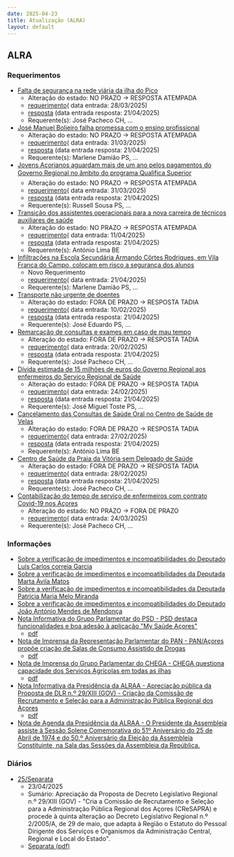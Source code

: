 ```yaml
---
date: 2025-04-23
title: Atualização (ALRA)
layout: default
---
```

## ALRA

### Requerimentos

* [Falta de segurança na rede viária da ilha do Pico](http://base.alra.pt:82/4DACTION/w_pesquisa_registo/4/8775)
  * Alteração do estado: NO PRAZO → RESPOSTA ATEMPADA
  * [requerimento](http://base.alra.pt:82/Doc_Req/XIIIreque318.pdf)( data entrada: 28/03/2025)
  * [resposta](http://base.alra.pt:82/Doc_Req/XIIIrequeresp318.pdf) (data entrada resposta: 21/04/2025)
  * Requerente(s): José Pacheco CH, ...
* [José Manuel Bolieiro falha promessa com o ensino profissional](http://base.alra.pt:82/4DACTION/w_pesquisa_registo/4/8776)
  * Alteração do estado: NO PRAZO → RESPOSTA ATEMPADA
  * [requerimento](http://base.alra.pt:82/Doc_Req/XIIIreque319.pdf)( data entrada: 31/03/2025)
  * [resposta](http://base.alra.pt:82/Doc_Req/XIIIrequeresp319.pdf) (data entrada resposta: 21/04/2025)
  * Requerente(s): Marlene Damião PS, ...
* [Jovens Açorianos aguardam mais de um ano pelos pagamentos do Governo Regional no âmbito do programa Qualifica Superior](http://base.alra.pt:82/4DACTION/w_pesquisa_registo/4/8778)
  * Alteração do estado: NO PRAZO → RESPOSTA ATEMPADA
  * [requerimento](http://base.alra.pt:82/Doc_Req/XIIIreque321.pdf)( data entrada: 31/03/2025)
  * [resposta](http://base.alra.pt:82/Doc_Req/XIIIrequeresp321.pdf) (data entrada resposta: 21/04/2025)
  * Requerente(s): Russell Sousa PS, ...
* [Transição dos assistentes operacionais para a nova carreira de técnicos auxiliares de saúde](http://base.alra.pt:82/4DACTION/w_pesquisa_registo/4/8791)
  * Alteração do estado: NO PRAZO → RESPOSTA ATEMPADA
  * [requerimento](http://base.alra.pt:82/Doc_Req/XIIIreque329.pdf)( data entrada: 11/04/2025)
  * [resposta](http://base.alra.pt:82/Doc_Req/XIIIrequeresp329.pdf) (data entrada resposta: 21/04/2025)
  * Requerente(s): António Lima BE
* [Infiltrações na Escola Secundária Armando Côrtes Rodrigues, em Vila Franca do Campo, colocam em risco a segurança dos alunos](http://base.alra.pt:82/4DACTION/w_pesquisa_registo/4/8802)
  * Novo Requerimento
  * [requerimento](http://base.alra.pt:82/Doc_Req/XIIIreque335.pdf)( data entrada: 21/04/2025)
  * Requerente(s): Marlene Damião PS, ...
* [Transporte não urgente de doentes](http://base.alra.pt:82/4DACTION/w_pesquisa_registo/4/8699)
  * Alteração do estado: FORA DE PRAZO → RESPOSTA TADIA
  * [requerimento](http://base.alra.pt:82/Doc_Req/XIIIreque271.pdf)( data entrada: 10/02/2025)
  * [resposta](http://base.alra.pt:82/Doc_Req/XIIIrequeresp271.pdf) (data entrada resposta: 21/04/2025)
  * Requerente(s): José Eduardo PS, ...
* [Remarcação de consultas e exames em caso de mau tempo](http://base.alra.pt:82/4DACTION/w_pesquisa_registo/4/8722)
  * Alteração do estado: FORA DE PRAZO → RESPOSTA TADIA
  * [requerimento](http://base.alra.pt:82/Doc_Req/XIIIreque287.pdf)( data entrada: 20/02/2025)
  * [resposta](http://base.alra.pt:82/Doc_Req/XIIIrequeresp287.pdf) (data entrada resposta: 21/04/2025)
  * Requerente(s): José Pacheco CH, ...
* [Dívida estimada de 15 milhões de euros do Governo Regional aos enfermeiros do Serviço Regional de Saúde](http://base.alra.pt:82/4DACTION/w_pesquisa_registo/4/8728)
  * Alteração do estado: FORA DE PRAZO → RESPOSTA TADIA
  * [requerimento](http://base.alra.pt:82/Doc_Req/XIIIreque291.pdf)( data entrada: 24/02/2025)
  * [resposta](http://base.alra.pt:82/Doc_Req/XIIIrequeresp291.pdf) (data entrada resposta: 21/04/2025)
  * Requerente(s): José Miguel Toste PS, ...
* [Cancelamento das Consultas de Saúde Oral no Centro de Saúde de Velas](http://base.alra.pt:82/4DACTION/w_pesquisa_registo/4/8733)
  * Alteração do estado: FORA DE PRAZO → RESPOSTA TADIA
  * [requerimento](http://base.alra.pt:82/Doc_Req/XIIIreque294.pdf)( data entrada: 27/02/2025)
  * [resposta](http://base.alra.pt:82/Doc_Req/XIIIrequeresp294.pdf) (data entrada resposta: 21/04/2025)
  * Requerente(s): António Lima BE
* [Centro de Saúde da Praia da Vitória sem Delegado de Saúde](http://base.alra.pt:82/4DACTION/w_pesquisa_registo/4/8735)
  * Alteração do estado: FORA DE PRAZO → RESPOSTA TADIA
  * [requerimento](http://base.alra.pt:82/Doc_Req/XIIIreque296.pdf)( data entrada: 28/02/2025)
  * [resposta](http://base.alra.pt:82/Doc_Req/XIIIrequeresp296.pdf) (data entrada resposta: 21/04/2025)
  * Requerente(s): José Pacheco CH, ...
* [Contabilização do tempo de serviço de enfermeiros com contrato Covid-19 nos Açores](http://base.alra.pt:82/4DACTION/w_pesquisa_registo/4/8763)
  * Alteração do estado: NO PRAZO → FORA DE PRAZO
  * [requerimento](http://base.alra.pt:82/Doc_Req/XIIIreque311.pdf)( data entrada: 24/03/2025)
  * Requerente(s): José Pacheco CH, ...

### Informações

* [Sobre a verificação de impedimentos e incompatibilidades do Deputado Luís Carlos correia Garcia](http://base.alra.pt:82/4DACTION/w_pesquisa_registo/8/21536)
* [Sobre a verificação de impedimentos e incompatibilidades da Deputada Marta Àvila Matos](http://base.alra.pt:82/4DACTION/w_pesquisa_registo/8/21537)
* [Sobre a verificação de impedimentos e incompatibilidades da Deputada Patrícia Maria Melo Miranda](http://base.alra.pt:82/4DACTION/w_pesquisa_registo/8/21538)
* [Sobre a verificação de impedimentos e incompatibilidades do Deputado João António Mendes de Mendonça](http://base.alra.pt:82/4DACTION/w_pesquisa_registo/8/21539)
* [Nota Informativa do Grupo Parlamentar do PSD - PSD destaca funcionalidades e boa adesão à aplicação "My Saúde Açores"](http://base.alra.pt:82/4DACTION/w_pesquisa_registo/8/21540)
  * [pdf](http://base.alra.pt:82/Doc_Noticias/NI21540.pdf)
* [Nota de Imprensa da Representação Parlamentar do PAN - PAN/Açores propõe criação de Salas de Consumo Assistido de Drogas](http://base.alra.pt:82/4DACTION/w_pesquisa_registo/8/21541)
  * [pdf](http://base.alra.pt:82/Doc_Noticias/NI21541.pdf)
* [Nota de Imprensa do Grupo Parlamentar do CHEGA - CHEGA questiona capacidade dos Serviços Agrícolas em todas as ilhas](http://base.alra.pt:82/4DACTION/w_pesquisa_registo/8/21542)
  * [pdf](http://base.alra.pt:82/Doc_Noticias/NI21542.pdf)
* [Nota Informativa da Presidência da ALRAA - Apreciação pública da Proposta de DLR n.º 29/XIII (GOV) - Criação da Comissão de Recrutamento e Seleção para a Administração Pública Regional dos Açores](http://base.alra.pt:82/4DACTION/w_pesquisa_registo/8/21543)
  * [pdf](http://base.alra.pt:82/Doc_Noticias/NI21543.pdf)
* [Nota de Agenda da Presidência da ALRAA - O Presidente da Assembleia assiste à Sessão Solene Comemorativa do 51º Aniversário do 25 de Abril de 1974 e do 50.º Aniversário da Eleição da Assembleia Constituinte, na Sala das Sessões da Assembleia da República.](http://base.alra.pt:82/4DACTION/w_pesquisa_registo/8/21544)

### Diários

* [25/Separata](http://base.alra.pt:82/4DACTION/w_pesquisa_registo/10/2862)
  * 23/04/2025
  * Sumário: Apreciação da Proposta de Decreto Legislativo Regional n.º 29/XIII (GOV) - "Cria a Comissão de Recrutamento e Seleção para a Administração Pública Regional dos Açores (CReSAPRA) e procede à quinta alteração ao Decreto Legislativo Regional n.º 2/2005/A, de 29 de maio, que adapta à Região o Estatuto do Pessoal Dirigente dos Serviços e Organismos da Administração Central, Regional e Local do Estado".
  * [Separata (pdf)](http://base.alra.pt:82/Diario/XIII25sepa.pdf)
